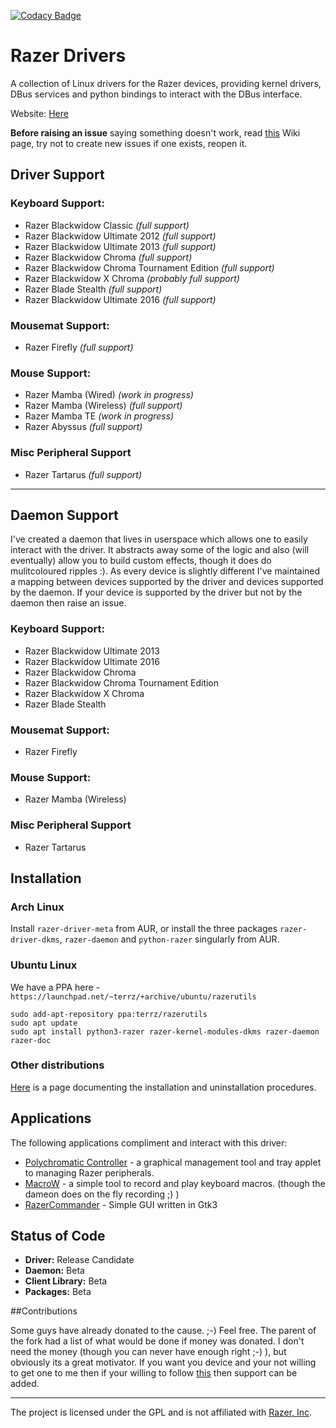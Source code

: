 [![Codacy Badge](https://api.codacy.com/project/badge/Grade/fd36d0d76e9842c4a7d67118bd01b275)](https://www.codacy.com/app/terry_5/razer-drivers?utm_source=github.com&amp;utm_medium=referral&amp;utm_content=terrycain/razer-drivers&amp;utm_campaign=Badge_Grade)

# Razer Drivers

A collection of Linux drivers for the Razer devices, providing kernel drivers, DBus services and python bindings to interact with the DBus interface.

Website: [Here](https://terrycain.github.io/razer-drivers/)

**Before raising an issue** saying something doesn't work, read [this](https://github.com/terrycain/razer-drivers/wiki/Troubleshooting) Wiki page, try not to create new issues if one exists, reopen it.

## Driver Support
### Keyboard Support:
 * Razer Blackwidow Classic *(full support)*
 * Razer Blackwidow Ultimate 2012 *(full support)*
 * Razer Blackwidow Ultimate 2013 *(full support)*
 * Razer Blackwidow Chroma *(full support)*
 * Razer Blackwidow Chroma Tournament Edition *(full support)*
 * Razer Blackwidow X Chroma *(probably full support)*
 * Razer Blade Stealth *(full support)*
 * Razer Blackwidow Ultimate 2016 *(full support)*

### Mousemat Support:
 * Razer Firefly *(full support)*

### Mouse Support:
 * Razer Mamba (Wired) *(work in progress)*
 * Razer Mamba (Wireless) *(full support)*
 * Razer Mamba TE *(work in progress)*
 * Razer Abyssus *(full support)*

### Misc Peripheral Support
 * Razer Tartarus *(full support)*

---

## Daemon Support
I've created a daemon that lives in userspace which allows one to easily interact with the driver. It abstracts away some of the logic and also (will eventually) allow you to build
custom effects, though it does do mulitcoloured ripples :). As every device is slightly different I've maintained a mapping between devices supported by the driver and devices supported
by the daemon. If your device is supported by the driver but not by the daemon then raise an issue.

### Keyboard Support:
 * Razer Blackwidow Ultimate 2013
 * Razer Blackwidow Ultimate 2016
 * Razer Blackwidow Chroma
 * Razer Blackwidow Chroma Tournament Edition
 * Razer Blackwidow X Chroma
 * Razer Blade Stealth

### Mousemat Support:
 * Razer Firefly

### Mouse Support:
 * Razer Mamba (Wireless)

### Misc Peripheral Support
 * Razer Tartarus

## Installation

### Arch Linux

Install `razer-driver-meta` from AUR, or install the three packages `razer-driver-dkms`, `razer-daemon` and `python-razer` singularly from AUR.

### Ubuntu Linux
We have a PPA here - `https://launchpad.net/~terrz/+archive/ubuntu/razerutils`

```
sudo add-apt-repository ppa:terrz/razerutils
sudo apt update
sudo apt install python3-razer razer-kernel-modules-dkms razer-daemon razer-doc
```

### Other distributions

[Here](https://github.com/terrycain/razer-drivers/wiki/Installation) is a page documenting the installation and uninstallation procedures.

## Applications

The following applications compliment and interact with this driver:

* [Polychromatic Controller](https://github.com/lah7/polychromatic-controller) - a graphical management tool and tray applet to managing Razer peripherals.
* [MacroW](https://github.com/igorbb/MacroW) - a simple tool to record and play keyboard macros. (though the dameon does on the fly recording ;) )
* [RazerCommander](https://github.com/GabMus/razerCommander) - Simple GUI written in Gtk3

## Status of Code

 - **Driver:** Release Candidate
 - **Daemon:** Beta
 - **Client Library:** Beta
 - **Packages:** Beta

##Contributions

Some guys have already donated to the cause. ;-) Feel free.
The parent of the fork had a list of what would be done if money was donated. I don't need the money (though you can never have enough right ;-) ), but obviously its a great motivator.
If you want you device and your not willing to get one to me then if your willing to follow [this](https://github.com/terrycain/razer-drivers/wiki/Reverse-Engineering-USB-Protocol) then support can be added.

---

The project is licensed under the GPL and is not affiliated with [Razer, Inc](http://www.razerzone.com/).
